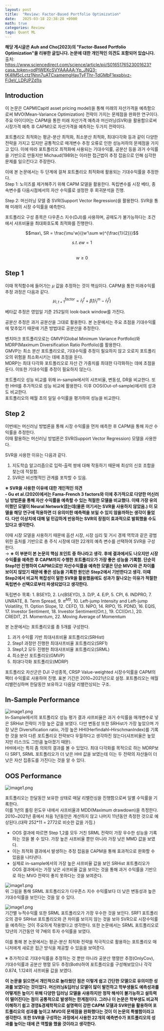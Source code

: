 ```yaml
---
layout: post
title:  "Review: Factor-Based Portfolio Optimization"
date:   2025-03-18 22:38:28 +0900
math: true
categories: Review
tags: Quant ML 
---
```


**해당 게시글은 Auh and Cho(2023)의 "Factor-Based Portfolio Optimization"을 리뷰한 글입니다. 논문에 대한 개인적인 의견도 포함되어 있습니다.**    
출처: https://www.sciencedirect.com/science/article/pii/S0165176523001623?casa_token=odPIWEKcSVYAAAAA:Yp_JNQ3-tK4lM5cLctz1Nnn7uATCxamemgHayTyFThr-TdGMbF1expbjvz-Fi3eV_LDPJPZd1ls


## Introduction    
이 논문은 CAPM(Capitl asset pricing model)을 통해 미래의 자산가격을 예측함으로써 MVO(Mean-Variance Optimization) 전략이 가지는 문제점을 완화한 연구이다. 주요 아이디어는 CAPM을 통한 미래 자산가격 예측과 머신러닝(SVR)을 활용함으로써 시장가격 예측 후 CAPM으로 자산가격을 예측하는 두가지 전략이다.  

포트폴리오 최적화는 평균-분산 최적화, 최소분산 최적화, 최대다각화 등과 같이 다양한 전략을 가지고 있지만 공통적으로 매개변수 추정 오류로 인한 성능저하의 문제점을 가지고 있다. 이에 따라 포트폴리오 최적화에 사용되는 기대수익률, 공분산 등을 과거 수익률을 기반으로 만들지만 Michaud(1989)는 이러한 접근법이 추정 잡음으로 인해 심각한 문제를 일으킨다고 주장한다.  

이에 본 논문에서는 두 단계에 걸쳐 포트폴리오 최적화에 활용되는 기대수익률을 추정한다.  
Step 1: 노이즈를 제거해주기 위해 CAPM 모델을 활용한다. 독립변수를 시장 베타, 종속변수를 다음시점에서의 자산 수익률로 설정한 후 회귀분석을 진행.  

Step 2: 머신러닝 모델 중 SVR(Support Vector Regression)을 활용한다. SVR을 통해 미래의 시장 수익률을 예측한다.  

포트폴리오 구성 종목은 다우존스 지수(DJI)를 사용하며, 공매도가 불가능하다는 조건에서 샤프비율을 최대화호도록 최적화를 진행한다.  

$$max\, SR = \frac{\mu'w}{(w'\sum w)^{\frac{1}{2}}}$$   

$$s.t. \, ew = 1$$  
$$w \geq 0$$  

## Step 1  
이때 목적함수에 들어가는 $\mu$ 값을 추정하는 것이 핵심이다. CAPM을 통한 미래수익률 추정 과정은 다음과 같다.  
$$\mu^{factor}_{i,t+1} = \bar{r}^f_t + \hat{\beta}_i(\bar{r}^m_t - \bar{r}^f_t)$$  

베타값 추정은 영업일 기준 252일의 look-back window를 가진다.     

공분산 추정은 과거 공분산을 그대로 활용한다. 본 논문에서는 주요 초점을 기대수익률에 맞추었기 때문에 기존 방법대로 공분산을 추정한다.  

벤치마크 포트폴리오로는 GMVP(Global Minimum Variance Portfolio)와 MDRP(Maximum Diversification Ratio Portfolio)를 활용한다.  
GMVP는 최소 분산 포트폴리오로, 기대수익률 추정이 필요하지 않고 오로지 포트폴리오의 위험을 최소화시키는 데에 초점을 둔다.  
MDRP는 최대 다각화 포트폴리오로 자산 간 가중치를 최대한 다각화하는 데에 초점을 둔다. 이또한 기대수익률 추정이 필요하지 않는다.  

포트폴리오 성능 비교를 위해  in-sample에서의 샤프비율, 변동성, DR을 비교한다. 또한 HHI를 추가적으로 성능 비교에 활용한다. 이후 OOS(Out-of-sample)에서의 성과도 비교한다.  
포트폴리오의 매월 초의 일일 수익률을 평가하여 성능을 비교한다.  

## Step 2  
이번에는 머신러닝 방법론을 통해 시장 수익률을 먼저 예측한 후 CAPM을 통해 자산 수익률을 추정한다.  
이때 활용하는 머신러닝 방법론은 SVR(Support Vector Regression) 모델을 사용한다.  

SVR을 사용한 이유는 다음과 같다.  
1. 지도학습 알고리즘으로 입력-출력 쌍에 대해 작동하기 때문에 최상의 신호 조합을 찾는데 적절함.  
2. SVR은 비선형적인 관계를 포착할 수 있음.  

**※ SVR을 사용한 이유에 대한 개인적인 의견**    
**- Gu et al.(2020)에서는 Fama-French 3 factors와 이에 추가적으로 다양한 머신러닝 방법론을 통해 자산 수익률을 예측할 수 있는 적절한 모델을 비교했다. 이때 가장 유의미했던 모델이 Neural Network였는데(물론 여기서는 SVR을 사용하지 않았음.) 이 모델을 해당 연구에 적용하면 더 유의미한 예측력을 보일 수 있지 않을까하는 생각이 들었다. 다만 이상치에 대해 덜 민감하게 반응하는 SVR의 장점이 효과적으로 발휘했을 수도 있다고 생각한다.**    

이때 시장 모델을 사용하기 때문에 옵션 시장, 시장 심리 및 거시 경제 역학과 같은 광범위한 출처를 기반으로 총 주식 시장에 대한 22개의 예측 변수를 선택하여 SVR을 구성한다.  
→ **※ 이 부분이 본 논문의 핵심 포인트 중 하나라고 생각. 후에 결과에서도 나오지만 시장수익률을 예측한 후 CAPM까지 수행한 포트폴리오가 가장 좋은 성능을 기록함. 단순히 Step1만 진행하여 CAPM으로만 자산수익률을 예측한 모델은 단순 MVO와 큰 차이를 보이지 않았기 때문에 좋은 성능을 기록한 원인은 Step2에서 기반한다고 생각. 이때 Step2에서 비교적 복잡성이 덜한 SVR을 활용했음에도 성과가 잘나오는 이유가 적절한 독립변수 선택으로부터 파생되었다고 생각한다.**   

독립변수 목록: 1. BSEYD, 2. Ln(BSEYD), 3. D/P, 4. E/P, 5. CPI, 6. INDPRO, 7. UNRATE, 8. Term Spread, 9. $\pi^{MS}$, 10. Left-jump Intensity and Left-jump Volatility, 11. Option Slope, 12. CEFD, 13. NIPO, 14. RIPO, 15. PDND, 16. EQIS, 17. Investor Sentiment, 18. Investor Sentiment(Ort.), 19. CCI(Ort.), 20. CREDIT, 21. Momentum, 22. Moving Average of Momemtum   

본 논문에서는 포트폴리오를 총 5개를 구성한다.  
1. 과거 수익률 기반 최대샤프비율 포트폴리오(SRHist)  
2. Step1 과정만 진행한 최대샤프비율 포트폴리오(SRF1)  
3. Step1,2 모두 진행한 최대샤프비율 포트폴리오(SRML)   
4. 최소분산 포트폴리오(GMVP)  
5. 최대다각화 포트폴리오(MDRP)  

포트폴리오 자산군은 DJI 구성종목, CRSP Value-weighted 시장수익률을 CAPM의 팩터 수익률로 사용하여 진행. 표본 기간은 2010~2021년으로 설정. 포트폴리오는 매월 리밸런싱하며 한달동안 보유하고 다음달 리밸런싱되는 구조.  


## In-Sample Performance
![image1.png](/assets/images/Economics_letters/image1.png)  
In-Sample에서의 포트폴리오 성능 평가 결과 샤프비율은 과거 수익률을 매개변수로 넣은 SRHist 전략이 가장 높은 값을 보였다. 다만 변동성 또한 SRHist가 가장 높았으며 가장 낮은 Diversification ratio, 가장 높은 HHI(Herfindahl–HirschmanIndex)를 기록한 것을 보아 다른 포트폴리오 전략보다 우월하다고 생각하진 않는다(샤프비율은 높았지만 리스크도 그만큼 높아졌기 때문).   
HHI에서는 특히 좀 의외의 결과를 볼 수 있었다. 최대 다각화를 목적으로 하는 MDRP보다 SRF1, SRML 포트폴리오가 더 낮은 HHI 값을 보였는데 이는 두 전략의 자산들이 더 낮은 자산 집중도를 가진다는 것을 알 수 있다.



## OOS Performance
![image1.png](/assets/images/Economics_letters/image2.png)  

포트폴리오는 한달동안 보유한 상태로 매달 리밸런싱을 진행함으로써 일별 수익률을 기록한다.  
이를 1년의 롤링 윈도우 내에서 샤프비율과 MDD(Maximum drawdown)을 측정한다. 2010~2021년 중에서 처음 1년동안은 계산하지 않고 나머지 11년동안 측정한 것으로 예상된다.(대략 252*11 = 2772로 비슷한 값을 가짐.)  

- OOS 결과에 따르면 Step 1,2를 모두 거친 SRML 전략이 가장 우수한 성능을 기록하는 것을 볼 수 있다. 가장 높은 샤프비율 뿐만 아니라 가장 낮은 MMD 값을 보였다.  
- 이는 최적화 결과에서 발생하는 추정 잡음을 CAPM을 통해 효과적으로 완화할 수 있음을 나타낸다.  
- 실제로 in-sample에서의 가장 높은 샤프비율 값을 보인 SRHist 포트폴리오가 OOS 결과에서는 가장 낮은 샤프비율 값을 보이는 것을 통해 과거 수익률을 기반으로 하는 MVO 전략이 좋지 못하다는 것을 보여준다.  


![image1.png](/assets/images/Economics_letters/image3.png)  
위 그림을 통해 SRML 포트폴리오가 다우존스 지수 수익률보다 더 낮은 변동성과 높은 기대수익률을 보인다는 것을 알 수 있다.  

![image1.png](/assets/images/Economics_letters/image4.png)  
기간별 누적수익률 또한 SRML 포트폴리오가 가장 우수한 것을 보인다. SRF1 포트폴리오의 경우 SRHist 포트폴리오와 큰 차이를 보이지 않는 것을 보아 SVR으로 시장수익률을 예측하는 것이 주요하게 작용했다고 생각한다. 
또한 논문에서는 SRML 포트폴리오로 12년의 기간동안 약 7배의 투자 수익률을 보였다.  

이를 통해 본 논문에서는 평균-분산 최적화 전략을 적극적으로 활용하는 포트폴리오 매니저에게 새로운 접근 방식을 제공할 수 있음을 보여준다. 

※ 추가적으로 기대수익률을 추정하는 것 뿐만 아니라 공분산 행렬만 추정(OnlyCov), 기대수익률과 공분산 행렬 모두 추정(Both)하여 포트폴리오를 구성해보았으나 각각 0.874, 1.124의 샤프비율 값을 보였다.  


**이 논문을 읽으면서 개인적으로 놀라웠던 점은 이렇게 쉽고 간단한 모델으로 유의미한 성과를 보였다는 것이었다. 머신러닝&딥러닝 모델이 많이 발전하고 학부생들도 예측성과를 어떻게든 높이기 위해 다양한 딥러닝 모델을 사용하지만 정작 해석이 불가능하고 설득력이 떨어진다는 점이 공통적으로 발생하는 한계점이다. 그러나 이 논문은 학부생도 비교적 이해하기 쉽고 경영&경제학적으로 설명력이 강한 CAPM 모델과 SVR만을 활용하여 포트폴리오의 성과를 높이고 MVO의 문제점을 완화했다는 것이 이 논문의 특별함이라고 생각한다. 또한 SVR을 구성하는 과정에서 사용한 22개의 예측변수가 포트폴리오의 성과를 높이는 데에 큰 역할을 했을 것이라고 생각한다.** 
